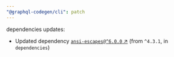 ```yaml
---
"@graphql-codegen/cli": patch
---
```


dependencies updates: 

- Updated dependency [`ansi-escapes@^6.0.0` ↗︎](https://www.npmjs.com/package/ansi-escapes/v/null) (from `^4.3.1`, in `dependencies`)
